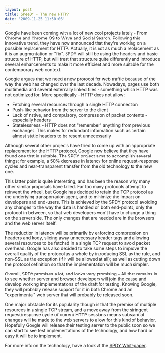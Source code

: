 ```yaml
---
layout: post
title: SPeeDY - The new HTTP?
date: '2009-11-25 11:50:06'
---
```


Google have been coming with a lot of new cool projects lately - From Chrome and Chrome OS to Wave and Social Search. Following this innovative trend, they have now announced that they're working on a possible replacement for HTTP. Actually, it is not as much a replacement as it is an augmentation or "fix". SPDY will still be using the headers and basic structure of HTTP, but will treat that structure quite differently and introduce several enhancements to make it more efficient and more suitable for the contemporary web context.

Google argues that we need a new protocol for web traffic because of the way the web has changed over the last decade. Nowadays, pages use both multimedia and several externally linked files - something which HTTP was not optimized for. More specifically - HTTP does not allow:

 - Fetching several resources through a single HTTP connection
 - Push-like behavior from the server to the client
 - Lack of native, and compulsory, compression of packet contents - especially headers
 - Statelessness - HTTP does not "remember" anything from previous exchanges. This makes for redundant information such as certain almost static headers to be resent unnecessarily

Although several other projects have tried to come up with an appropriate replacement for the HTTP protocol, Google now believe that they have found one that is suitable. The SPDY project aims to accomplish several things; for example, a 50% decrease in latency for online request-response cycles and near-transparent transfer from the old technology to the new one.

This latter point is quite interesting, and has been the reason why many other similar proposals have failed. Far too many protocols attempt to reinvent the wheel, but Google has decided to retain the TCP protocol as the underlying transportation agent, and to minimize the impact on developers and end-users. This is achieved by the SPDY protocol avoiding any changes to the way the data is handled on both end-points, only the protocol in between, so that web developers won't have to change a thing on the server side. The only changes that are needed are in the browsers and the web server itself.

The reduction in latency will be primarily by enforcing compression on headers and body, slicing away unnecessary header tags and allowing several resources to be fetched in a single TCP request to avoid packet overhead. Google has also decided to take some steps to improve the overall quality of the protocol as a whole by introducing SSL as the rule, and non-SSL as the exception (if it will be allowed at all); as well as cutting down the protocol definition so that the implementation will be much simpler.

Overall, SPDY promises a lot, and looks very promising - All that remains is to see whether server and browser developers will join the cause and develop working implementations of the draft for testing. Knowing Google, they will probably release support for it in both Chrome and an "experimental" web server that will probably be released soon.

One major obstacle for its popularity though is that the premise of multiple resources in a single TCP stream, and a move away from the stringent request/response cycle of current HTTP sessions means substantial changes will be made to the web servers to allow for this kind of behavior. Hopefully Google will release their testing server to the public soon so we can start to see test implementations of the technology, and how hard or easy it will be to implement.

For more info on the technology, have a look at the [SPDY Whitepaper](http://dev.chromium.org/spdy/spdy-whitepaper).